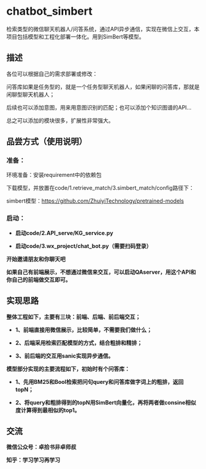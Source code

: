 # chatbot_simbert
检索类型的微信聊天机器人/问答系统，通过API异步通信，实现在微信上交互，本项目包括模型和工程化部署一体化。用到SimBert等模型。
## 描述
各位可以根据自己的需求部署或修改：

问答库如果是任务型的，就是一个任务型聊天机器人，如果闲聊的问答库，那就是闲聊型聊天机器人；

后续也可以添加意图，用来用意图识别的匹配；也可以添加个知识图谱的API...

总之可以添加的模块很多，扩展性非常强大。

## 品尝方式（使用说明）
### 准备：
环境准备：安装requirement中的依赖包

下载模型，并放置在code/1.retrieve_match/3.simbert_match/config路径下：

simbert模型：https://github.com/ZhuiyiTechnology/pretrained-models

### 启动：
- <strong>启动code/2.API_serve/KG_service.py

- <strong>启动code/3.wx_project/chat_bot.py（需要扫码登录）

开始邀请朋友和你聊天吧

如果自己有前端展示，不想通过微信来交互，可以启动QAserver，用这个API和你自己的前端做交互即可。

## 实现思路
整体工程如下，主要有三块：前端、后端、前后端交互；

- 1、前端直接用微信展示，比较简单，不需要我们做什么；

- 2、后端采用检索匹配模型的方式，结合粗排和精排；

- 3、前后端的交互用sanic实现异步通信。




模型部分实现的主要流程如下，初始时有个问答库：

- 1、先用BM25和Bool检索把问句query和问答库做字词上的粗排，返回topN；

- 2、将query和粗排得到的topN用SimBert向量化，再将两者做consine相似度计算得到最相似的top1。
  

## 交流

微信公众号：卓拾书非卓师叔

知乎：学习学习再学习
